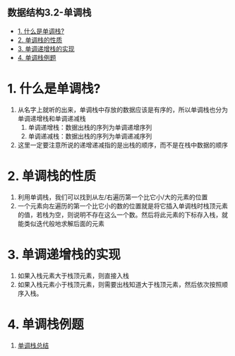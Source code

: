 数据结构3.2-单调栈
---

<!-- TOC -->

- [1. 什么是单调栈?](#1-什么是单调栈)
- [2. 单调栈的性质](#2-单调栈的性质)
- [3. 单调递增栈的实现](#3-单调递增栈的实现)
- [4. 单调栈例题](#4-单调栈例题)

<!-- /TOC -->

# 1. 什么是单调栈?
1. 从名字上就听的出来，单调栈中存放的数据应该是有序的，所以单调栈也分为单调递增栈和单调递减栈
   1. 单调递增栈：数据出栈的序列为单调递增序列
   2. 单调递减栈：数据出栈的序列为单调递减序列
2. 这里一定要注意所说的递增递减指的是出栈的顺序，而不是在栈中数据的顺序

# 2. 单调栈的性质
1. 利用单调栈，我们可以找到从左/右遍历第一个比它小/大的元素的位置
2. 一个元素向左遍历的第一个比它小的数的位置就是将它插入单调栈时栈顶元素的值，若栈为空，则说明不存在这么一个数。然后将此元素的下标存入栈，就能类似迭代般地求解后面的元素

# 3. 单调递增栈的实现
1. 如果入栈元素大于栈顶元素，则直接入栈
2. 如果入栈元素小于栈顶元素，则需要出栈知道大于栈顶元素，然后依次按照顺序入栈。

# 4. 单调栈例题
1. <a href = "https://blog.csdn.net/WuBaizhe/article/details/70136174?depth_1-utm_source=distribute.pc_relevant.none-task&utm_source=distribute.pc_relevant.none-task">单调栈总结</a>